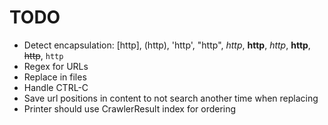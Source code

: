 # TODO
* Detect encapsulation: [http], (http), 'http', "http", _http_, __http__, *http*, **http**, ~~http~~, `http`
* Regex for URLs
* Replace in files
* Handle CTRL-C
* Save url positions in content to not search another time when replacing
* Printer should use CrawlerResult index for ordering
